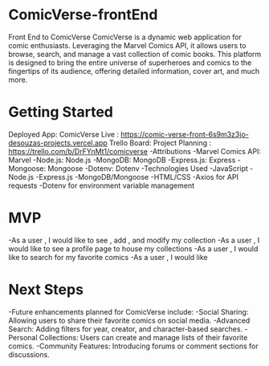 # ComicVerse-frontEnd
Front End to ComicVerse
ComicVerse is a dynamic web application for comic enthusiasts. Leveraging the Marvel Comics API, it allows users to browse, search, and manage a vast collection of comic books. This platform is designed to bring the entire universe of superheroes and comics to the fingertips of its audience, offering detailed information, cover art, and much more.

# Getting Started
Deployed App: ComicVerse Live : https://comic-verse-front-6s9m3z3jo-desouzas-projects.vercel.app
Trello Board: Project Planning : https://trello.com/b/DrFYnMt1/comicverse
-Attributions
-Marvel Comics API: Marvel
-Node.js: Node.js
-MongoDB: MongoDB
-Express.js: Express
-Mongoose: Mongoose
-Dotenv: Dotenv
-Technologies Used
-JavaScript
-Node.js
-Express.js
-MongoDB/Mongoose
-HTML/CSS
-Axios for API requests
-Dotenv for environment variable management

# MVP
-As a user , I would like to see , add , and modify my collection 
-As a user , I would like to see a profile page to house my collections
-As a user , I would like to search for my favorite comics 
-As a user , I would like


# Next Steps
-Future enhancements planned for ComicVerse include:
-Social Sharing: Allowing users to share their favorite comics on social media.
-Advanced Search: Adding filters for year, creator, and character-based searches.
-Personal Collections: Users can create and manage lists of their favorite comics.
-Community Features: Introducing forums or comment sections for discussions.
